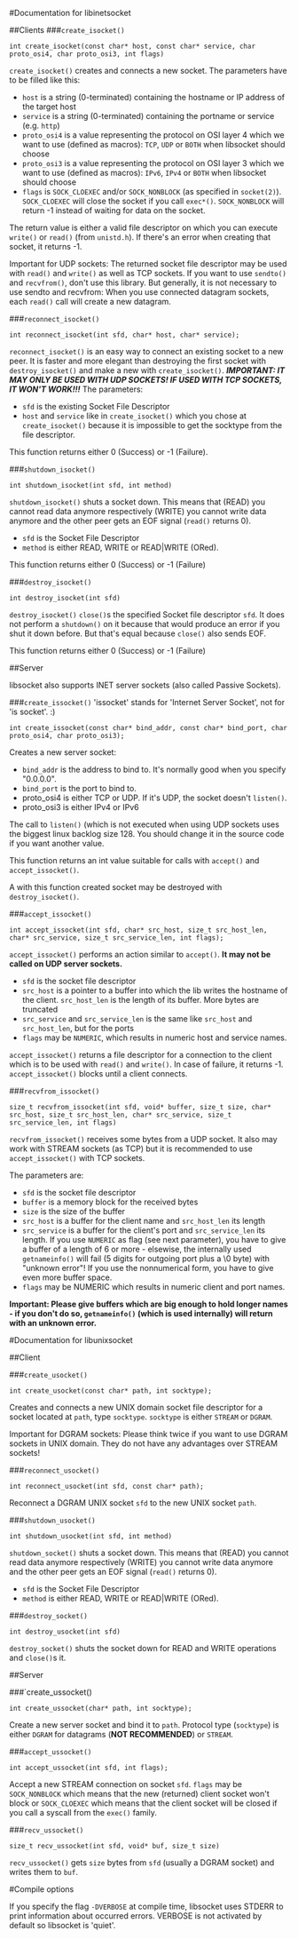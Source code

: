 #Documentation for libinetsocket

##Clients
###`create_isocket()`

	int create_isocket(const char* host, const char* service, char proto_osi4, char proto_osi3, int flags)
	
`create_isocket()` creates and connects a new socket. The parameters have to be filled like this:

* `host` is a string (0-terminated) containing the hostname or IP address of the target host
* `service` is a string (0-terminated) containing the portname or service (e.g. `http`)
* `proto_osi4` is a value representing the protocol on OSI layer 4 which we want to use (defined as macros): `TCP`, `UDP` or `BOTH` when libsocket should choose
* `proto_osi3` is a value representing the protocol on OSI layer 3 which we want to use (defined as macros): `IPv6`, `IPv4` or `BOTH` when libsocket should choose
* `flags` is `SOCK_CLOEXEC` and/or `SOCK_NONBLOCK` (as specified in `socket(2)`). `SOCK_CLOEXEC` will close the socket if you call `exec*()`. `SOCK_NONBLOCK` will return -1 instead of
waiting for data on the socket.

The return value is either a valid file descriptor on which you can execute `write()` or `read()` (from `unistd.h`). If there's an error when creating
that socket, it returns -1.

Important for UDP sockets: The returned socket file descriptor may be used with `read()` and `write()` as well as TCP sockets. If you want to use `sendto()` and
`recvfrom()`, don't use this library. But generally, it is not necessary to use sendto and recvfrom: When you use connected datagram sockets,
each `read()` call will create a new datagram.

###`reconnect_isocket()`

	int reconnect_isocket(int sfd, char* host, char* service);

`reconnect_isocket()` is an easy way to connect an existing socket to a new peer. It is faster and more elegant than destroying the first socket with `destroy_isocket()`
and make a new with `create_isocket()`. ***IMPORTANT: IT MAY ONLY BE USED WITH UDP SOCKETS! IF USED WITH TCP SOCKETS, IT WON'T WORK!!!*** The parameters:

* `sfd` is the existing Socket File Descriptor
* `host` and `service` like in `create_isocket()`
which you chose at `create_isocket()` because it is impossible to get the socktype from the file descriptor.

This function returns either 0 (Success) or -1 (Failure).

###`shutdown_isocket()` 

	int shutdown_isocket(int sfd, int method)

`shutdown_isocket()` shuts a socket down. This means that (READ) you cannot read data anymore respectively (WRITE) you cannot write data anymore
and the other peer gets an EOF signal (`read()` returns 0).

* `sfd` is the Socket File Descriptor
* `method` is either READ, WRITE or READ|WRITE (ORed).

This function returns either 0 (Success) or -1 (Failure)

###`destroy_isocket()`
	
	int destroy_isocket(int sfd)

`destroy_isocket()` `close()`s the specified Socket file descriptor `sfd`. It does not perform a `shutdown()` on it because that would produce
an error if you shut it down before. But that's equal because `close()` also sends EOF.

This function returns either 0 (Success) or -1 (Failure)

##Server

libsocket also supports INET server sockets (also called Passive Sockets).

###`create_issocket()`
'issocket' stands for 'Internet Server Socket', not for 'is socket'. :)

	int create_issocket(const char* bind_addr, const char* bind_port, char proto_osi4, char proto_osi3);

Creates a new server socket:

* `bind_addr` is the address to bind to. It's normally good when you specify "0.0.0.0".
* `bind_port` is the port to bind to.
* proto_osi4 is either TCP or UDP. If it's UDP, the socket doesn't `listen()`.
* proto_osi3 is either IPv4 or IPv6

The call to `listen()` (which is not executed when using UDP sockets uses the biggest linux backlog size 128. You should change it in the source code if you
want another value.

This function returns an int value suitable for calls with `accept()` and `accept_issocket()`.

A with this function created socket may be destroyed with `destroy_isocket()`.

###`accept_issocket()`

 	int accept_issocket(int sfd, char* src_host, size_t src_host_len, char* src_service, size_t src_service_len, int flags);

`accept_issocket()` performs an action similar to `accept()`. **It may not be called on UDP server sockets.** 

* `sfd` is the socket file descriptor
* `src_host` is a pointer to a buffer into which the lib writes the hostname of the client. `src_host_len` is the length of its buffer. More bytes are truncated
* `src_service` and `src_service_len` is the same like `src_host` and `src_host_len`, but for the ports
* `flags` may be `NUMERIC`, which results in numeric host and service names.

`accept_issocket()` returns a file descriptor for a connection to the client which is to be used with `read()` and `write()`. 
In case of failure, it returns -1. `accept_issocket()` blocks until a client connects.

###`recvfrom_issocket()`

	size_t recvfrom_issocket(int sfd, void* buffer, size_t size, char* src_host, size_t src_host_len, char* src_service, size_t src_service_len, int flags)

`recvfrom_issocket()` receives some bytes from a UDP socket. It also may work with STREAM sockets (as TCP) but it is recommended to use `accept_issocket()` with TCP sockets.

The parameters are:

* `sfd` is the socket file descriptor
* `buffer` is a memory block for the received bytes
* `size` is the size of the buffer
* `src_host` is a buffer for the client name and `src_host_len` its length
* `src_service` is a buffer for the client's port and `src_service_len` its length. If you use `NUMERIC` as flag (see next parameter), 
you have to give a buffer of a length of 6 or more - elsewise, the internally used `getnameinfo()` will fail (5 digits for outgoing port plus a \0 byte) 
with "unknown error"! If you use the nonnumerical form, you have to give even more buffer space.
* `flags` may be NUMERIC which results in numeric client and port names.

**Important: Please give buffers which are big enough to hold longer names - if you don't do so, `getnameinfo()` (which is used internally) will return with an unknown error.**

#Documentation for libunixsocket

##Client

###`create_usocket()`

	int create_usocket(const char* path, int socktype);

Creates and connects a new UNIX domain socket file descriptor for a socket located at `path`, type `socktype`.
`socktype` is either `STREAM` or `DGRAM`. 

Important for DGRAM sockets: Please think twice if you want to use DGRAM sockets in UNIX domain. They do not have any advantages
over STREAM sockets!

###`reconnect_usocket()`

	int reconnect_usocket(int sfd, const char* path);

Reconnect a DGRAM UNIX socket `sfd` to the new UNIX socket `path`.

###`shutdown_usocket()` 

	int shutdown_usocket(int sfd, int method)

`shutdown_socket()` shuts a socket down. This means that (READ) you cannot read data anymore respectively (WRITE) you cannot write data anymore
and the other peer gets an EOF signal (`read()` returns 0).

* `sfd` is the Socket File Descriptor
* `method` is either READ, WRITE or READ|WRITE (ORed).

###`destroy_socket()`
	
	int destroy_usocket(int sfd)

`destroy_socket()` shuts the socket down for READ and WRITE operations and `close()`s it.

##Server

###`create_ussocket()

	int create_ussocket(char* path, int socktype);

Create a new server socket and bind it to `path`. Protocol type (`socktype`) is either `DGRAM` for datagrams (**NOT RECOMMENDED**) or `STREAM`.

###`accept_ussocket()`

	int accept_ussocket(int sfd, int flags);

Accept a new STREAM connection on socket `sfd`. `flags` may be `SOCK_NONBLOCK` which means that the new (returned) client socket won't block or `SOCK_CLOEXEC` which
means that the client socket will be closed if you call a syscall from the `exec()` family.

###`recv_ussocket()`

	size_t recv_ussocket(int sfd, void* buf, size_t size)

`recv_ussocket()` gets `size` bytes from `sfd` (usually a DGRAM socket) and writes them to `buf`.

#Compile options

If you specify the flag `-DVERBOSE` at compile time, libsocket uses STDERR to print information about occurred errors.
VERBOSE is not activated by default so libsocket is 'quiet'.
